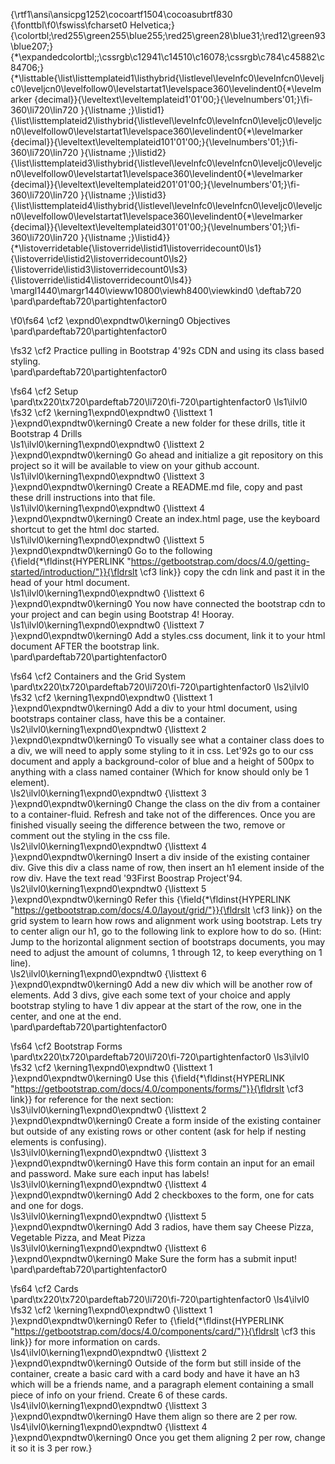 {\rtf1\ansi\ansicpg1252\cocoartf1504\cocoasubrtf830
{\fonttbl\f0\fswiss\fcharset0 Helvetica;}
{\colortbl;\red255\green255\blue255;\red25\green28\blue31;\red12\green93\blue207;}
{\*\expandedcolortbl;;\cssrgb\c12941\c14510\c16078;\cssrgb\c784\c45882\c84706;}
{\*\listtable{\list\listtemplateid1\listhybrid{\listlevel\levelnfc0\levelnfcn0\leveljc0\leveljcn0\levelfollow0\levelstartat1\levelspace360\levelindent0{\*\levelmarker \{decimal\}}{\leveltext\leveltemplateid1\'01\'00;}{\levelnumbers\'01;}\fi-360\li720\lin720 }{\listname ;}\listid1}
{\list\listtemplateid2\listhybrid{\listlevel\levelnfc0\levelnfcn0\leveljc0\leveljcn0\levelfollow0\levelstartat1\levelspace360\levelindent0{\*\levelmarker \{decimal\}}{\leveltext\leveltemplateid101\'01\'00;}{\levelnumbers\'01;}\fi-360\li720\lin720 }{\listname ;}\listid2}
{\list\listtemplateid3\listhybrid{\listlevel\levelnfc0\levelnfcn0\leveljc0\leveljcn0\levelfollow0\levelstartat1\levelspace360\levelindent0{\*\levelmarker \{decimal\}}{\leveltext\leveltemplateid201\'01\'00;}{\levelnumbers\'01;}\fi-360\li720\lin720 }{\listname ;}\listid3}
{\list\listtemplateid4\listhybrid{\listlevel\levelnfc0\levelnfcn0\leveljc0\leveljcn0\levelfollow0\levelstartat1\levelspace360\levelindent0{\*\levelmarker \{decimal\}}{\leveltext\leveltemplateid301\'01\'00;}{\levelnumbers\'01;}\fi-360\li720\lin720 }{\listname ;}\listid4}}
{\*\listoverridetable{\listoverride\listid1\listoverridecount0\ls1}{\listoverride\listid2\listoverridecount0\ls2}{\listoverride\listid3\listoverridecount0\ls3}{\listoverride\listid4\listoverridecount0\ls4}}
\margl1440\margr1440\vieww10800\viewh8400\viewkind0
\deftab720
\pard\pardeftab720\partightenfactor0

\f0\fs64 \cf2 \expnd0\expndtw0\kerning0
Objectives\
\pard\pardeftab720\partightenfactor0

\fs32 \cf2 Practice pulling in Bootstrap 4\'92s CDN and using its class based styling.\
\pard\pardeftab720\partightenfactor0

\fs64 \cf2 Setup\
\pard\tx220\tx720\pardeftab720\li720\fi-720\partightenfactor0
\ls1\ilvl0
\fs32 \cf2 \kerning1\expnd0\expndtw0 {\listtext	1	}\expnd0\expndtw0\kerning0
Create a new folder for these drills, title it Bootstrap 4 Drills\
\ls1\ilvl0\kerning1\expnd0\expndtw0 {\listtext	2	}\expnd0\expndtw0\kerning0
Go ahead and initialize a git repository on this project so it will be available to view on your github account.\
\ls1\ilvl0\kerning1\expnd0\expndtw0 {\listtext	3	}\expnd0\expndtw0\kerning0
Create a README.md file, copy and past these drill instructions into that file.\
\ls1\ilvl0\kerning1\expnd0\expndtw0 {\listtext	4	}\expnd0\expndtw0\kerning0
Create an index.html page, use the keyboard shortcut to get the html doc started.\
\ls1\ilvl0\kerning1\expnd0\expndtw0 {\listtext	5	}\expnd0\expndtw0\kerning0
Go to the following {\field{\*\fldinst{HYPERLINK "https://getbootstrap.com/docs/4.0/getting-started/introduction/"}}{\fldrslt \cf3 link}} copy the cdn link and past it in the head of your html document.\
\ls1\ilvl0\kerning1\expnd0\expndtw0 {\listtext	6	}\expnd0\expndtw0\kerning0
You now have connected the bootstrap cdn to your project and can begin using Bootstrap 4! Hooray.\
\ls1\ilvl0\kerning1\expnd0\expndtw0 {\listtext	7	}\expnd0\expndtw0\kerning0
Add a styles.css document, link it to your html document AFTER the bootstrap link.\
\pard\pardeftab720\partightenfactor0

\fs64 \cf2 Containers and the Grid System\
\pard\tx220\tx720\pardeftab720\li720\fi-720\partightenfactor0
\ls2\ilvl0
\fs32 \cf2 \kerning1\expnd0\expndtw0 {\listtext	1	}\expnd0\expndtw0\kerning0
Add a div to your html document, using bootstraps container class, have this be a container.\
\ls2\ilvl0\kerning1\expnd0\expndtw0 {\listtext	2	}\expnd0\expndtw0\kerning0
To visually see what a container class does to a div, we will need to apply some styling to it in css. Let\'92s go to our css document and apply a background-color of blue and a height of 500px to anything with a class named container (Which for know should only be 1 element).\
\ls2\ilvl0\kerning1\expnd0\expndtw0 {\listtext	3	}\expnd0\expndtw0\kerning0
Change the class on the div from a container to a container-fluid. Refresh and take not of the differences. Once you are finished visually seeing the difference between the two, remove or comment out the styling in the css file.\
\ls2\ilvl0\kerning1\expnd0\expndtw0 {\listtext	4	}\expnd0\expndtw0\kerning0
Insert a div inside of the existing container div. Give this div a class name of row, then insert an h1 element inside of the row div. Have the text read \'93First Boostrap Project\'94.\
\ls2\ilvl0\kerning1\expnd0\expndtw0 {\listtext	5	}\expnd0\expndtw0\kerning0
Refer this {\field{\*\fldinst{HYPERLINK "https://getbootstrap.com/docs/4.0/layout/grid/"}}{\fldrslt \cf3 link}} on the grid system to learn how rows and alignment work using bootstrap. Lets try to center align our h1, go to the following link to explore how to do so. (Hint: Jump to the horizontal alignment section of bootstraps documents, you may need to adjust the amount of columns, 1 through 12, to keep everything on 1 line).\
\ls2\ilvl0\kerning1\expnd0\expndtw0 {\listtext	6	}\expnd0\expndtw0\kerning0
Add a new div which will be another row of elements. Add 3 divs, give each some text of your choice and apply bootstrap styling to have 1 div appear at the start of the row, one in the center, and one at the end.\
\pard\pardeftab720\partightenfactor0

\fs64 \cf2 Bootstrap Forms\
\pard\tx220\tx720\pardeftab720\li720\fi-720\partightenfactor0
\ls3\ilvl0
\fs32 \cf2 \kerning1\expnd0\expndtw0 {\listtext	1	}\expnd0\expndtw0\kerning0
Use this {\field{\*\fldinst{HYPERLINK "https://getbootstrap.com/docs/4.0/components/forms/"}}{\fldrslt \cf3 link}} for reference for the next section:\
\ls3\ilvl0\kerning1\expnd0\expndtw0 {\listtext	2	}\expnd0\expndtw0\kerning0
Create a form inside of the existing container but outside of any existing rows or other content (ask for help if nesting elements is confusing).\
\ls3\ilvl0\kerning1\expnd0\expndtw0 {\listtext	3	}\expnd0\expndtw0\kerning0
Have this form contain an input for an email and password. Make sure each input has labels!\
\ls3\ilvl0\kerning1\expnd0\expndtw0 {\listtext	4	}\expnd0\expndtw0\kerning0
Add 2 checkboxes to the form, one for cats and one for dogs.\
\ls3\ilvl0\kerning1\expnd0\expndtw0 {\listtext	5	}\expnd0\expndtw0\kerning0
Add 3 radios, have them say Cheese Pizza, Vegetable Pizza, and Meat Pizza\
\ls3\ilvl0\kerning1\expnd0\expndtw0 {\listtext	6	}\expnd0\expndtw0\kerning0
Make Sure the form has a submit input!\
\pard\pardeftab720\partightenfactor0

\fs64 \cf2 Cards\
\pard\tx220\tx720\pardeftab720\li720\fi-720\partightenfactor0
\ls4\ilvl0
\fs32 \cf2 \kerning1\expnd0\expndtw0 {\listtext	1	}\expnd0\expndtw0\kerning0
Refer to {\field{\*\fldinst{HYPERLINK "https://getbootstrap.com/docs/4.0/components/card/"}}{\fldrslt \cf3 this link}} for more information on cards.\
\ls4\ilvl0\kerning1\expnd0\expndtw0 {\listtext	2	}\expnd0\expndtw0\kerning0
Outside of the form but still inside of the container, create a basic card with a card body and have it have an h3 which will be a friends name, and a paragraph element containing a small piece of info on your friend. Create 6 of these cards.\
\ls4\ilvl0\kerning1\expnd0\expndtw0 {\listtext	3	}\expnd0\expndtw0\kerning0
Have them align so there are 2 per row.\
\ls4\ilvl0\kerning1\expnd0\expndtw0 {\listtext	4	}\expnd0\expndtw0\kerning0
Once you get them aligning 2 per row, change it so it is 3 per row.}